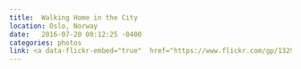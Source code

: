 ```yaml
---
title:  Walking Home in the City
location: Oslo, Norway
date:   2016-07-20 00:12:25 -0400
categories: photos
link: <a data-flickr-embed="true"  href="https://www.flickr.com/gp/132974595@N06/W27c33" title="F1000005"><img src="https://c3.staticflickr.com/1/499/19423077090_10511b9317.jpg" width="500" height="337" alt="F1000005"></a><script async src="//embedr.flickr.com/assets/client-code.js" charset="utf-8"></script>
---
```

